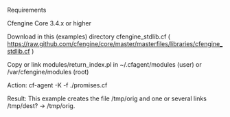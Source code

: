 Requirements

Cfengine Core 3.4.x or higher

Download in this (examples) directory cfengine_stdlib.cf ( https://raw.github.com/cfengine/core/master/masterfiles/libraries/cfengine_stdlib.cf )

Copy or link modules/return_index.pl in ~/.cfagent/modules (user) or /var/cfengine/modules (root)

Action: cf-agent -K -f ./promises.cf

Result: This example creates the file /tmp/orig and one or several links /tmp/dest? -> /tmp/orig.
